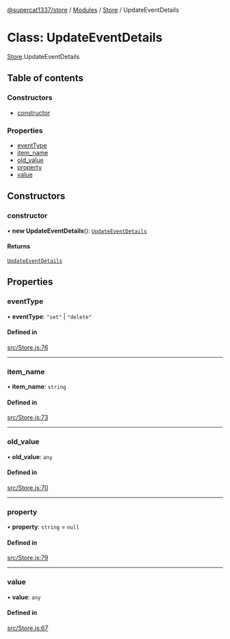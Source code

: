 [@supercat1337/store](../README.md) / [Modules](../modules.md) / [Store](../modules/Store.md) / UpdateEventDetails

# Class: UpdateEventDetails

[Store](../modules/Store.md).UpdateEventDetails

## Table of contents

### Constructors

- [constructor](Store.UpdateEventDetails.md#constructor)

### Properties

- [eventType](Store.UpdateEventDetails.md#eventtype)
- [item\_name](Store.UpdateEventDetails.md#item_name)
- [old\_value](Store.UpdateEventDetails.md#old_value)
- [property](Store.UpdateEventDetails.md#property)
- [value](Store.UpdateEventDetails.md#value)

## Constructors

### constructor

• **new UpdateEventDetails**(): [`UpdateEventDetails`](Store.UpdateEventDetails.md)

#### Returns

[`UpdateEventDetails`](Store.UpdateEventDetails.md)

## Properties

### eventType

• **eventType**: ``"set"`` \| ``"delete"``

#### Defined in

[src/Store.js:76](https://github.com/supercat911/store/blob/944b5f4aac0b7be6f7fa9086b27740887eaf78cb/src/Store.js#L76)

___

### item\_name

• **item\_name**: `string`

#### Defined in

[src/Store.js:73](https://github.com/supercat911/store/blob/944b5f4aac0b7be6f7fa9086b27740887eaf78cb/src/Store.js#L73)

___

### old\_value

• **old\_value**: `any`

#### Defined in

[src/Store.js:70](https://github.com/supercat911/store/blob/944b5f4aac0b7be6f7fa9086b27740887eaf78cb/src/Store.js#L70)

___

### property

• **property**: `string` = `null`

#### Defined in

[src/Store.js:79](https://github.com/supercat911/store/blob/944b5f4aac0b7be6f7fa9086b27740887eaf78cb/src/Store.js#L79)

___

### value

• **value**: `any`

#### Defined in

[src/Store.js:67](https://github.com/supercat911/store/blob/944b5f4aac0b7be6f7fa9086b27740887eaf78cb/src/Store.js#L67)
